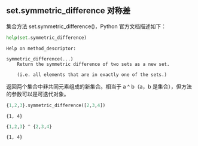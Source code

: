 ## set.symmetric_difference 对称差

集合方法 set.symmetric_difference()，Python 官方文档描述如下：


```python
help(set.symmetric_difference)
```

    Help on method_descriptor:
    
    symmetric_difference(...)
        Return the symmetric difference of two sets as a new set.
        
        (i.e. all elements that are in exactly one of the sets.)
    
    

返回两个集合中非共同元素组成的新集合。相当于 a ^ b（a，b 是集合），但方法的参数可以是可迭代对象。


```python
{1,2,3}.symmetric_difference([2,3,4])
```




    {1, 4}




```python
{1,2,3} ^ {2,3,4}
```




    {1, 4}


